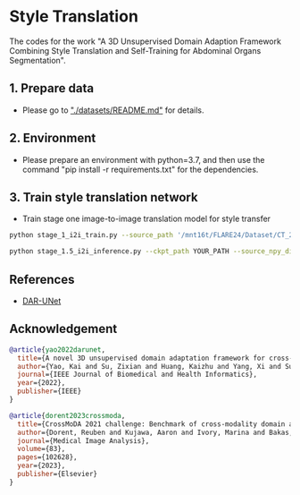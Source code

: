 # Style Translation
The codes for the work "A 3D Unsupervised Domain Adaption Framework Combining Style Translation and Self-Training for Abdominal Organs Segmentation".

## 1. Prepare data

- Please go to ["./datasets/README.md"](datasets/README.md) for details.

## 2. Environment

- Please prepare an environment with python=3.7, and then use the command "pip install -r requirements.txt" for the dependencies.

## 3. Train style translation network

- Train stage one image-to-image translation model for style transfer

```bash
python stage_1_i2i_train.py --source_path '/mnt16t/FLARE24/Dataset/CT_2d' --target_path '/mnt16t/FLARE24/Dataset/MR_2d'
```

```bash
python stage_1.5_i2i_inference.py --ckpt_path YOUR_PATH --source_npy_dirpath SOURCE_PATH --target_npy_dirpath TARGET_PATH --save_nii_dirpath SAVE_PATH 
```


## References
* [DAR-UNet](https://github.com/Kaiseem/DAR-UNet)

## Acknowledgement

```bibtex
@article{yao2022darunet,
  title={A novel 3D unsupervised domain adaptation framework for cross-modality medical image segmentation},
  author={Yao, Kai and Su, Zixian and Huang, Kaizhu and Yang, Xi and Sun, Jie and Hussain, Amir and Coenen, Frans},
  journal={IEEE Journal of Biomedical and Health Informatics},
  year={2022},
  publisher={IEEE}
}

@article{dorent2023crossmoda,
  title={CrossMoDA 2021 challenge: Benchmark of cross-modality domain adaptation techniques for vestibular schwannoma and cochlea segmentation},
  author={Dorent, Reuben and Kujawa, Aaron and Ivory, Marina and Bakas, Spyridon and Rieke, Nicola and Joutard, Samuel and Glocker, Ben and Cardoso, Jorge and Modat, Marc and Batmanghelich, Kayhan and others},
  journal={Medical Image Analysis},
  volume={83},
  pages={102628},
  year={2023},
  publisher={Elsevier}
}
```
